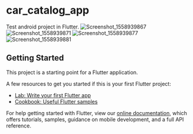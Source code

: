 # car_catalog_app

Test android project in Flutter.
![Screenshot_1558939867](https://user-images.githubusercontent.com/27908248/58401047-f96aa680-8086-11e9-9c86-8a296ad399fd.png)
![Screenshot_1558939871](https://user-images.githubusercontent.com/27908248/58401056-038ca500-8087-11e9-8453-2053fbf12885.png)
![Screenshot_1558939877](https://user-images.githubusercontent.com/27908248/58401072-0f786700-8087-11e9-80d8-70f0a13151ba.png)
![Screenshot_1558939881](https://user-images.githubusercontent.com/27908248/58401081-156e4800-8087-11e9-94f8-af9986b78341.png)

## Getting Started

This project is a starting point for a Flutter application.

A few resources to get you started if this is your first Flutter project:

- [Lab: Write your first Flutter app](https://flutter.dev/docs/get-started/codelab)
- [Cookbook: Useful Flutter samples](https://flutter.dev/docs/cookbook)

For help getting started with Flutter, view our 
[online documentation](https://flutter.dev/docs), which offers tutorials, 
samples, guidance on mobile development, and a full API reference.
